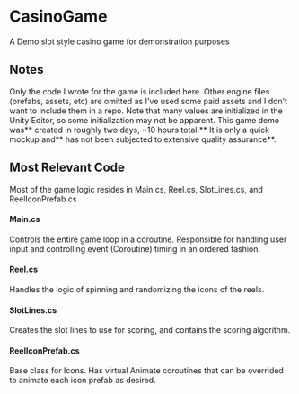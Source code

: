 # CasinoGame
 A Demo slot style casino game for demonstration purposes

## Notes
Only the code I wrote for the game is included here. Other engine files (prefabs, assets, etc) are omitted as I've used some paid assets and I don't want to include them in a repo.
Note that many values are initialized in the Unity Editor, so some initialization may not be apparent.
This game demo was** created in roughly two days, ~10 hours total.** It is only a quick mockup and** has not been subjected to extensive quality assurance**.

 ## Most Relevant Code
 Most of the game logic resides in Main.cs, Reel.cs, SlotLines.cs, and ReelIconPrefab.cs
 #### **Main.cs**
 Controls the entire game loop in a coroutine. Responsible for handling user input and controlling event (Coroutine) timing in an ordered fashion.
 #### **Reel.cs**
 Handles the logic of spinning and randomizing the icons of the reels.
 #### **SlotLines.cs**
 Creates the slot lines to use for scoring, and contains the scoring algorithm.
 #### **ReelIconPrefab.cs**
 Base class for Icons. Has virtual Animate coroutines that can be overrided to animate each icon prefab as desired.
